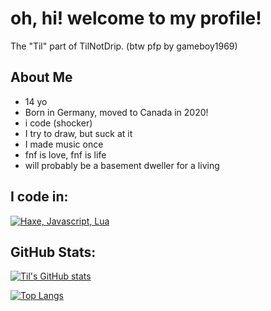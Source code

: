 # oh, hi! welcome to my profile!

The "Til" part of TilNotDrip.
(btw pfp by gameboy1969)

## About Me
 - 14 yo
 - Born in Germany, moved to Canada in 2020!
 - i code (shocker)
 - I try to draw, but suck at it
 - I made music once
 - fnf is love, fnf is life
 - will probably be a basement dweller for a living

## I code in:
[![Haxe, Javascript, Lua](https://skillicons.dev/icons?i=haxe,javascript,lua&theme=dark)](https://skillicons.dev)

## GitHub Stats:

[![Til's GitHub stats](https://github-readme-stats.vercel.app/api?username=TechnikTil)](https://github.com/anuraghazra/github-readme-stats)

[![Top Langs](https://github-readme-stats.vercel.app/api/top-langs/?username=TechnikTil&layout=pie)](https://github.com/anuraghazra/github-readme-stats)
